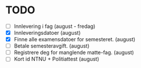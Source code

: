 # TODO

- [ ] Innlevering i fag                         (august - fredag)
- [x] Innleveringsdatoer                        (august)
- [x] Finne alle examensdatoer for semesteret.  (august)
- [ ] Betale semesteravgift.                    (august)    
- [ ] Registrere deg for manglende matte-fag.   (august)
- [ ] Kort id NTNU + Politiattest               (august)